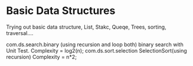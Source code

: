 # Basic Data Structures
Trying out basic data structure, List, Stakc, Queqe, Trees, sorting, traversal....

com.ds.search.binary (using recursion and loop both)
    binary search with Unit Test.  Complexity = log2(n);
com.ds.sort.selection
    SelectionSort(using recursion)
            Complexity = n*2;